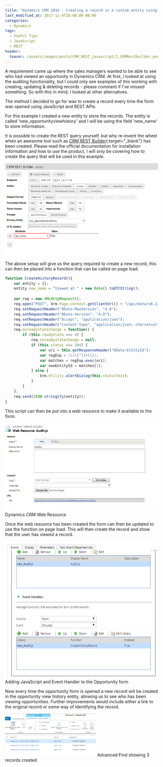 ```yaml
---
title: "Dynamics CRM 2016 - Creating a record in a custom entity using JavaScript & REST"
last_modified_at: 2017-11-4T18:00:00-00:00
categories:
  - Dynamics
tags:
  - Useful Tips
  - JavaScript
  - REST
header:
  teaser: /assets/images/posts/CRM_REST_javascript/1_CRMRestBuilder.png
---
```

A requirement came up where the sales managers wanted to be able to see who had viewed an opportunity in Dynamics CRM. At first, I looked at using the auditing functionality, but I could only see examples of this working with creating, updating & deleting records - please comment if I've missed something. So with this in mind, I looked at other alternatives.

The method I decided to go for was to create a record every time the form was opened using JavaScript and REST APIs.

For this example I created a new entity to store the records. The entity is called 'new_opportunityviewhistory' and I will be using the field 'new_name' to store information.

It is possible to create the REST query yourself, but why re-invent the wheel when an awesome tool such as [CRM REST Builder](https://github.com/jlattimer/CRMRESTBuilder){:target="_blank"} has been created. Please read the official documentation for installation information and how to use the product, I will only be covering how to create the query that will be used in this example.

![CRM REST Builder Window](/assets/images/posts/CRM_REST_javascript/1_CRMRestBuilder.png)

The above setup will give us the query required to create a new record, this can then be placed into a function that can be called on page load.

```javascript
function CreateHistoryRecord(){
    var entity = {};
    entity.new_name = "Viewed at " + new Date().toUTCString();

    var req = new XMLHttpRequest();
    req.open("POST", Xrm.Page.context.getClientUrl() + "/api/data/v8.2/new_opportunityviewhistories", true);
    req.setRequestHeader("OData-MaxVersion", "4.0");
    req.setRequestHeader("OData-Version", "4.0");
    req.setRequestHeader("Accept", "application/json");
    req.setRequestHeader("Content-Type", "application/json; charset=utf-8");
    req.onreadystatechange = function() {
        if (this.readyState === 4) {
            req.onreadystatechange = null;
            if (this.status === 204) {
                var uri = this.getResponseHeader("OData-EntityId");
                var regExp = /\(([^)]+)\)/;
                var matches = regExp.exec(uri);
                var newEntityId = matches[1];
            } else {
                Xrm.Utility.alertDialog(this.statusText);
            }
        }
    };
    req.send(JSON.stringify(entity));
}
```

This script can then be put into a web resource to make it available to the form.

![Web Resource setup](/assets/images/posts/CRM_REST_javascript/2_CRM_WebResource.png)
Dynamics CRM Web Resource

Once the web resource has been created the form can then be updated to use the function on page load. This will then create the record and show that the user has viewed a record.

![Form Editor window](/assets/images/posts/CRM_REST_javascript/3_CRM_FormEditor.png)
Adding JavaScript and Event Handler to the Opportunity form

Now every time the opportunity form is opened a new record will be created in the opportunity view history entity, allowing us to see who has been viewing opportunities. Further improvements would include either a link to the original record or some way of identifying the record.

![Results from Advanced Find](/assets/images/posts/CRM_REST_javascript/4_CRM_AdvancedFind.png)
Advanced Find showing 3 records created
